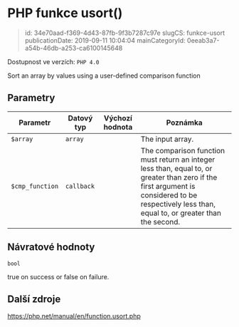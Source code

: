 PHP funkce usort()
================================

> id: 34e70aad-f369-4d43-87fb-9f3b7287c97e
> slugCS: funkce-usort
> publicationDate: 2019-09-11 10:04:04
> mainCategoryId: 0eeab3a7-a54b-46db-a253-ca6100145648

Dostupnost ve verzích: `PHP 4.0`

Sort an array by values using a user-defined comparison function


Parametry
--------------

| Parametr | Datový typ | Výchozí hodnota | Poznámka |
|-----|-----|-----|-----|
| `$array` | `array` |  | The input array. |
| `$cmp_function` | `callback` |  | The comparison function must return an integer less than, equal to, or greater than zero if the first argument is considered to be respectively less than, equal to, or greater than the second. |


Návratové hodnoty
----------------

`bool`

true on success or false on failure.

Další zdroje
------------

https://php.net/manual/en/function.usort.php
